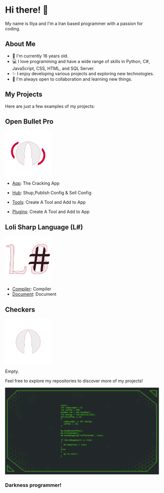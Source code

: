 # Hi there! 👋

My name is Iliya and I'm a Iran based programmer with a passion for coding.

## About Me

- 🌱 I'm currently 16 years old.
- 💻 I love programming and have a wide range of skills in Python, C#, JavaScript, CSS, HTML, and SQL Server.
- ✨ I enjoy developing various projects and exploring new technologies.
- 👯 I'm always open to collaboration and learning new things.

## My Projects

Here are just a few examples of my projects:

## Open Bullet Pro

<img src="./Pictures/OrgLogo.png" width="150" height="150" style="display:block;text-align: center;">

- [App](https://github.com/Iliya4lx/Open-Bullet-Pro): The Cracking App
- [Hub](https://github.com/Iliya4lx/Open-Bullet-Pro-Hub): Shup,Publish Config & Sell Config

- [Tools](https://github.com/Iliya4lx/Open-Bullet-Pro-Tools): Create A Tool and Add to App
- [Plugins](https://github.com/Iliya4lx/Open-Bullet-Pro-Plugins): Create A Tool and Add to App

## Loli Sharp Language (L#)

<img src="./Pictures/LoliSharp.png" width="150" height="150" style="display:block;text-align: center;">

- [Compiler](https://github.com/Iliya4lx/Loli-Sharp-Compiler): Compiler
- [Document](https://github.com/Iliya4lx/Loli-Sharp-Document): Document

## Checkers

<img src="./Pictures/BulletLogo.png" width="150" height="150" style="display:block;text-align: center;">

Empty.

Feel free to explore my repositories to discover more of my projects!

![Darkness](./Pictures/Darkness.png)

### Darkness programmer!
